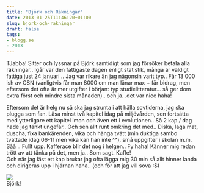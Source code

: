 ```yaml
---
title: "Björk och Räkningar"
date: 2013-01-25T11:46:20+01:00
slug: bjork-och-rakningar
draft: false
tags:
- blogg.se
- 2013
---
```

TJabba! Sitter och lyssnar på Björk samtidigt som jag försöker betala alla räkningar.. Igår var den fattigaste dagen enligt statistik, många är väldigt fattiga just 24 januari .. Jag var rikare än jag någonsin varit typ.. Får 13 000 ish av CSN (vanligtvis får man 8000 om man lånar max + får bidrag, men eftersom det ofta är mer utgifter i början: typ studielitteratur... så ger dom extra först och mindre sista månaden).. och ja. .det var nice haha!  
  
Eftersom det är helg nu så ska jag strunta i att hålla sovtiderna, jag ska plugga som fan. Läsa minst två kapitel idag på miljövården, sen fortsätta med ytterligare ett kapitel imon och även ett i evolutionen.. Så 2 kap / dag hade jag tänkt ungefär.. Och sen allt runt omkring det med.. Diska, laga mat, duscha, fixa bankärenden, vika och hänga tvätt (min duktiga sambo tvättade idag 06-11 men vika kan han inte ^^), små uppgifter i skolan m.m.  
Såå .. Fullt upp. Kafferace blir det nog i helgen.. Fy haha! Känner mig redan trött av att tänka på det, men ja.. Som sagt. Kaffe!  
Och när jag läst ett kap brukar jag ofta lägga mig 30 min så allt hinner landa och dirigeras upp i hjärnan haha.. (och för att jag vill sova :$)

![](/assets/images/blogg.se/bojork_51026270e087c32c700fd847.jpg)  
Björk!
